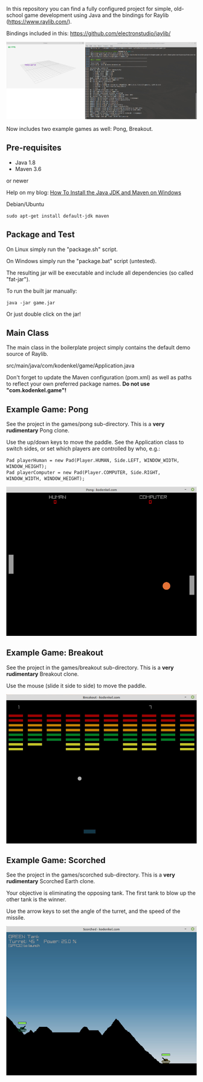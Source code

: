In this repository you can find a fully configured project for simple, old-school game development using Java and the bindings for Raylib (https://www.raylib.com/).

Bindings included in this: https://github.com/electronstudio/jaylib/

![Preview](boilerplate-project/readme.jpg)

Now includes two example games as well: Pong, Breakout.

## Pre-requisites

- Java 1.8
- Maven 3.6

or newer

Help on my blog: <a href="https://www.kodenkel.com/how-to/java-jdk-maven-installation-windows" target="_blank">How To Install the Java JDK and Maven on Windows</a>

Debian/Ubuntu

````
sudo apt-get install default-jdk maven
````

## Package and Test

On Linux simply run the "package.sh" script.

On Windows simply run the "package.bat" script (untested).

The resulting jar will be executable and include all dependencies (so called "fat-jar").

To run the built jar manually:

````
java -jar game.jar
````

Or just double click on the jar!

## Main Class

The main class in the boilerplate project simply contains the default demo source of Raylib.

src/main/java/com/kodenkel/game/Application.java

Don't forget to update the Maven configuration (pom.xml) as well as paths to reflect your own preferred package names. **Do not use "com.kodenkel.game"!**

## Example Game: Pong

See the project in the games/pong sub-directory. This is a **very rudimentary** Pong clone.

Use the up/down keys to move the paddle. See the Application class to switch sides, or set which players are controlled by who, e.g.:

````
Pad playerHuman = new Pad(Player.HUMAN, Side.LEFT, WINDOW_WIDTH, WINDOW_HEIGHT);
Pad playerComputer = new Pad(Player.COMPUTER, Side.RIGHT, WINDOW_WIDTH, WINDOW_HEIGHT);
````

![Preview](games/pong/readme.jpg)

## Example Game: Breakout

See the project in the games/breakout sub-directory. This is a **very rudimentary** Breakout clone.

Use the mouse (slide it side to side) to move the paddle.

![Preview](games/breakout/readme.jpg)

## Example Game: Scorched

See the project in the games/scorched sub-directory. This is a **very rudimentary** Scorched Earth clone.

Your objective is eliminating the opposing tank. The first tank to blow up the other tank is the winner.

Use the arrow keys to set the angle of the turret, and the speed of the missile.

![Preview](games/scorched/readme.jpg)